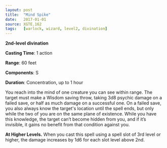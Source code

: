 ```yaml
---
layout: post
title:  "Mind Spike"
date:   2017-01-01
source: XGTE.162
tags:   [warlock, wizard, level2, divination]
---
```


**2nd-level divination**

**Casting Time**: 1 action

**Range**: 60 feet

**Components**: S

**Duration**: Concentration, up to 1 hour

You reach into the mind of one creature you can see within range. The target must make a Wisdom saving throw, taking 3d8 psychic damage on a failed save, or half as much damage on a successful one. On a failed save, you also always know the target's location until the spell ends, but only while the two of you are on the same plane of existence. While you have this knowledge, the target can’t become hidden from you, and if it’s invisible, it gains no benefit from that condition against you.

**At Higher Levels.** When you cast this spell using a spell slot of 3rd level or higher, the damage increases by 1d6 for each slot level above 2nd.
